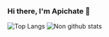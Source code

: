 ### Hi there, I'm Apichate 👋

<!--
**LoukGolf89/LoukGolf89** is a ✨ _special_ ✨ repository because its `README.md` (this file) appears on your GitHub profile.

Here are some ideas to get you started:

- 🔭 I’m currently working on ...
- 🌱 I’m currently learning ...
- 👯 I’m looking to collaborate on ...
- 🤔 I’m looking for help with ...
- 💬 Ask me about ...
- 📫 How to reach me: ...
- 😄 Pronouns: ...
- ⚡ Fun fact: ...
-->

![Top Langs](https://github-readme-stats.vercel.app/api/top-langs/?username=NameApichate&theme=algolia)
![Non github stats](https://github-readme-stats.vercel.app/api?username=NameApichate&show_icons=true&theme=algolia)
